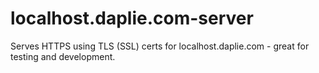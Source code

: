 # localhost.daplie.com-server
Serves HTTPS using TLS (SSL) certs for localhost.daplie.com - great for testing and development.
